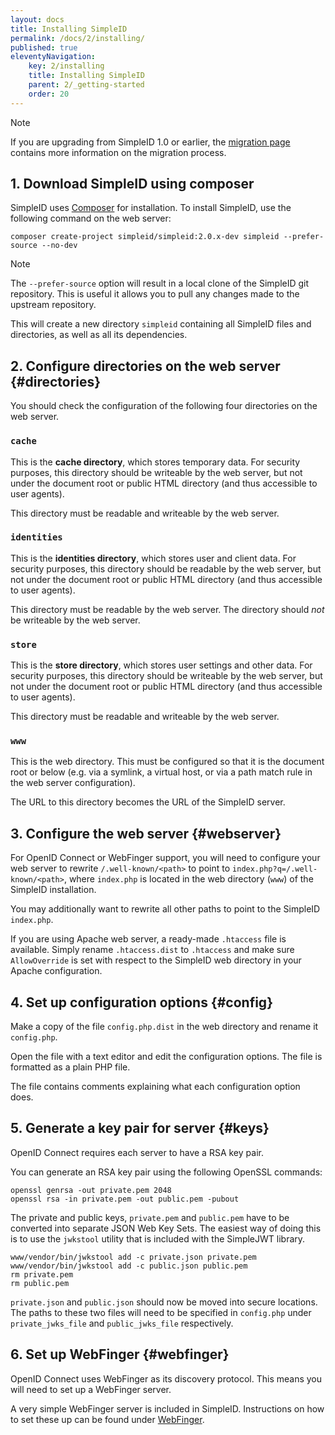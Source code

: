 ```yaml
---
layout: docs
title: Installing SimpleID
permalink: /docs/2/installing/
published: true
eleventyNavigation:
    key: 2/installing
    title: Installing SimpleID
    parent: 2/_getting-started
    order: 20
---
```



> [!NOTE]
> If you are upgrading from SimpleID 1.0 or earlier, the [migration page](/docs/2/migrating/)
contains more information on the migration process.

## 1. Download SimpleID using composer

SimpleID uses [Composer](https://getcomposer.org/) for installation.  To
install SimpleID, use the following command on the web server:

```shell
composer create-project simpleid/simpleid:2.0.x-dev simpleid --prefer-source --no-dev
```

> [!NOTE]
> The `--prefer-source` option will result in a local clone of the SimpleID
git repository. This is useful it allows you to pull any changes made to the upstream
repository.

This will create a new directory `simpleid` containing all SimpleID files
and directories, as well as all its dependencies.

## 2. Configure directories on the web server {#directories}

You should check the configuration of the following four directories 
on the web server.

### `cache`

This is the **cache directory**, which stores temporary data.  For security
purposes, this directory should be writeable by the web server, but not
under the document root or public HTML directory (and thus accessible to
user agents).

This directory must be readable and writeable by the web server.

### `identities`

This is the **identities directory**, which stores user and client data.  For
security purposes, this directory should be readable by the web server, but
not under the document root or public HTML directory (and thus accessible
to user agents).

This directory must be readable by the web server.  The directory should
*not* be writeable by the web server.

### `store`

This is the **store directory**, which stores user settings and other data.
For security purposes, this directory should be writeable by the web server,
but not under the document root or public HTML directory (and thus
accessible to user agents).

This directory must be readable and writeable by the web server.

### `www`

This is the web directory.  This must be configured so that it is the
document root or below (e.g. via a symlink, a virtual host, or via a path
match rule in the web server configuration).

The URL to this directory becomes the URL of the SimpleID server.

## 3. Configure the web server   {#webserver}

For OpenID Connect or WebFinger support, you will need to configure your
web server to rewrite `/.well-known/<path>` to point to
`index.php?q=/.well-known/<path>`, where `index.php` is located in the
web directory (`www`) of the SimpleID installation.

You may additionally want to rewrite all other paths to point to the
SimpleID `index.php`.

If you are using Apache web server, a ready-made `.htaccess` file is
available.  Simply rename `.htaccess.dist` to `.htaccess` and make sure
`AllowOverride` is set with respect to the SimpleID web directory
in your Apache configuration.

## 4. Set up configuration options   {#config}

Make a copy of the file `config.php.dist` in the web directory and rename it
`config.php`.

Open the file with a text editor and edit the configuration options.  The file
is formatted as a plain PHP file.

The file contains comments explaining what each configuration option does.

## 5. Generate a key pair for server   {#keys}

OpenID Connect requires each server to have a RSA key pair.

You can generate an RSA key pair using the following OpenSSL commands:

```shell
openssl genrsa -out private.pem 2048
openssl rsa -in private.pem -out public.pem -pubout
```

The private and public keys, `private.pem` and `public.pem` have to be
converted into separate JSON Web Key Sets. The easiest way of doing this
is to use the `jwkstool` utility that is included with the SimpleJWT library.

```shell
www/vendor/bin/jwkstool add -c private.json private.pem
www/vendor/bin/jwkstool add -c public.json public.pem
rm private.pem
rm public.pem
```

`private.json` and `public.json` should now be moved into secure locations.
The paths to these two files will need to be specified in `config.php` under
`private_jwks_file` and `public_jwks_file` respectively.

## 6. Set up WebFinger   {#webfinger}

OpenID Connect uses WebFinger as its discovery protocol.  This means you
will need to set up a WebFinger server.

A very simple WebFinger server is included in SimpleID.  Instructions on
how to set these up can be found under [WebFinger](/docs/2/webfinger).
